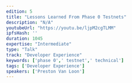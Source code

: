 ```yaml
---
edition: 5
title: "Lessons Learned From Phase 0 Testnets"
description: "N/A"
youtubeUrl: "https://youtu.be/ljpM2cgTLMM"
ipfsHash: ''
duration: 1045
expertise: "Intermediate"
type: "Talk"
track: "Developer Experience"
keywords: ['phase 0',' testnet',' technical']
tags: ['Developer Experience']
speakers: ['Preston Van Loon']
---
```

